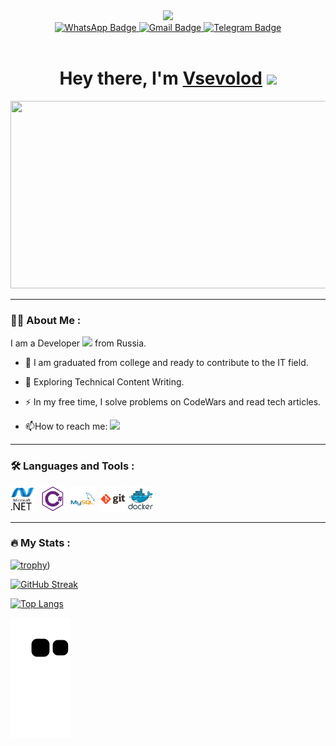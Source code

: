 <div id="header" align="center">
  <img src="https://media4.giphy.com/media/5eLDrEaRGHegx2FeF2/giphy.gif" width="100"/>
  <div id="badges">
    <a href="https://api.whatsapp.com/send/?phone=89283153420">
      <img src="https://img.shields.io/badge/WhatsApp-25D366?style=for-the-badge&logo=whatsapp&logoColor=white" alt="WhatsApp Badge"/>
    </a>
    <a href="mailto:apollyon367@gmail.com">
      <img src="https://img.shields.io/badge/Gmail-D14836?style=for-the-badge&logo=gmail&logoColor=white" alt="Gmail Badge"/>
    </a>
    <a href="https://t.me/Apo1lyon367">
      <img src="https://img.shields.io/badge/Telegram-2CA5E0?style=for-the-badge&logo=telegram&logoColor=white" alt="Telegram Badge"/>
    </a>
  </div>
  <img src="https://komarev.com/ghpvc/?username=Apo1lyon&style=flat-square&color=blue" alt=""/>
  <h1>
    Hey there, I'm <a href=https://career.habr.com/apo1lyon target="_blank">Vsevolod</a>
    <img src="https://media.giphy.com/media/hvRJCLFzcasrR4ia7z/giphy.gif" width="30px"/>
  </h1>
</div>
<div align="center">
  <img src="https://media.giphy.com/media/dWesBcTLavkZuG35MI/giphy.gif" width="600" height="300"/>
</div>

---

### :man_technologist: About Me :
I am a Developer <img src="https://media.giphy.com/media/WUlplcMpOCEmTGBtBW/giphy.gif" width="30"> from Russia.
- :telescope: I am graduated from college and ready to contribute to the IT field.

- :seedling: Exploring Technical Content Writing.

- :zap: In my free time, I solve problems on CodeWars and read tech articles.

- :mailbox:How to reach me: <a href = "mailto:apollyon367@gmail.com"> <img src= "https://img.shields.io/badge/Gmail-D14836?style=for-the-badge&logo=gmail&logoColor=white" width="60"> </a>

---

### :hammer_and_wrench: Languages and Tools :
<div>
  <img src="https://github.com/devicons/devicon/blob/master/icons/dot-net/dot-net-original-wordmark.svg" title="Dot-net"  alt="Dot-net" width="40" height="40"/>&nbsp;
  <img src="https://github.com/devicons/devicon/blob/master/icons/csharp/csharp-line.svg" title="CsHarp"  alt="CsHarp" width="40" height="40"/>&nbsp;
  <img src="https://github.com/devicons/devicon/blob/master/icons/mysql/mysql-original-wordmark.svg" title="MySQL"  alt="MySQL" width="40" height="40"/>&nbsp;
  <img src="https://github.com/devicons/devicon/blob/master/icons/git/git-original-wordmark.svg" title="Git" **alt="Git" width="40" height="40"/>
  <img src="https://github.com/devicons/devicon/blob/master/icons/docker/docker-original-wordmark.svg" title="Docker" **alt="Docker" width="40" height="40"/>
</div>

---

### :fire: My Stats :
[![trophy](https://github-profile-trophy.vercel.app/?username=Apo1lyon&theme=onedark)](https://github.com/ryo-ma/github-profile-trophy))

[![GitHub Streak](http://github-readme-streak-stats.herokuapp.com?user=Apo1lyon&theme=dark&background=000000)](https://git.io/streak-stats)

[![Top Langs](https://github-readme-stats.vercel.app/api/top-langs/?username=Apo1lyon&layout=compact&theme=vision-friendly-dark)](https://github.com/anuraghazra/github-readme-stats)

![Snake animation](https://github.com/madushadhanushka/github-readme/blob/output/github-contribution-snake.svg)
